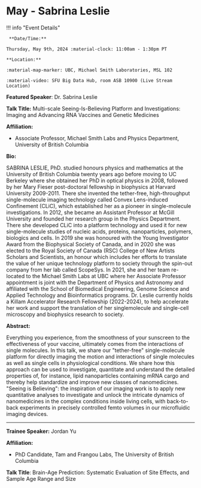 # May - Sabrina Leslie

!!! info "Event Details"

     **Date/Time:**

    Thursday, May 9th, 2024 :material-clock: 11:00am - 1:30pm PT

    **Location:**

    :material-map-marker: UBC, Michael Smith Laboratories, MSL 102

    :material-video: SFU Big Data Hub, room ASB 10900 (Live Stream Location)

**Featured Speaker**: Dr. Sabrina Leslie

**Talk Title:** Multi-scale Seeing-Is-Believing Platform and Investigations: Imaging and Advancing RNA Vaccines and Genetic Medicines

<!-- ![type:video](https://www.youtube.com/embed/<CODE>) -->

**Affiliation:** 
- Associate Professor, Michael Smith Labs and Physics Department, University of British Columbia

**Bio:**

SABRINA LESLIE, PhD. studied honours physics and mathematics at the University of British
Columbia twenty years ago before moving to UC Berkeley where she obtained her PhD in optical
physics in 2008, followed by her Mary Fieser post-doctoral fellowship in biophysics at Harvard
University 2009-2011. There she invented the tether-free, high-throughput single-molecule
imaging technology called Convex Lens-induced Confinement (CLiC), which established her as a
pioneer in single-molecule investigations. In 2012, she became an Assistant Professor at McGill
University and founded her research group in the Physics Department. There she developed CLiC
into a platform technology and used it for new single-molecule studies of nucleic acids, proteins,
nanoparticles, polymers, biologics and cells. In 2019 she was honoured with the Young Investigator
Award from the Biophysical Society of Canada, and in 2020 she was elected to the Royal Society of
Canada (RSC) College of New Artists Scholars and Scientists, an honour which includes her efforts
to translate the value of her unique technology platform to society through the spin-out company
from her lab called ScopeSys. In 2021, she and her team re-located to the Michael Smith Labs at
UBC where her Associate Professor appointment is joint with the Department of Physics and
Astronomy and affiliated with the School of Biomedical Engineering, Genome Science and Applied
Technology and Bioinformatics programs. Dr. Leslie currently holds a Killam Accelerator Research
Fellowship (2022-2024), to help accelerate her work and support the translation of her singlemolecule and single-cell microscopy and biophysics research to society.

**Abstract:**

Everything you experience, from the smoothness of your sunscreen to the effectiveness of your vaccine, ultimately comes from the interactions of single molecules. In this talk, we share our "tether-free" single-molecule platform for directly imaging the motion and interactions of single molecules as well as single cells in physiological conditions. We share how this approach can be used to investigate, quantitate and understand the detailed properties of, for instance, lipid nanoparticles containing mRNA cargo and thereby help standardize and improve new classes of nanomedicines. "Seeing is Believing": the inspiration of our imaging work is to apply new quantitative analyses to investigate and unlock the intricate dynamics of nanomedicines in the complex conditions inside living cells, with back-to-back experiments in precisely controlled femto volumes in our microfluidic imaging devices.

---

**Trainee Speaker:** Jordan Yu

**Affiliation:** 
- PhD Candidate, Tam and Frangou Labs, The University of British Columbia

**Talk Title**: Brain-Age Prediction: Systematic Evaluation of Site Effects, and Sample Age Range and Size
